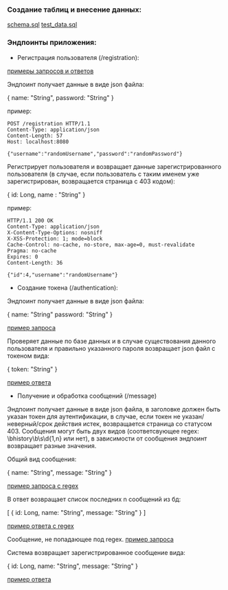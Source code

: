 ### Создание таблиц и внесение данных: 
[schema.sql](https://github.com/codepink-glitch/jwt_auth_demo/blob/master/src/main/resources/schema.sql)
[test_data.sql](https://github.com/codepink-glitch/jwt_auth_demo/blob/master/src/test/resources/test_data.sql)

### Эндпоинты приложения:

* Регистрация пользователя (/registration):

[примеры запросов и ответов](https://github.com/codepink-glitch/jwt_auth_demo/tree/master/generated-snippets/registration)

Эндпоинт получает данные в виде json файла: 

{
    name: "String",
    password: "String"
}

пример: 
```
POST /registration HTTP/1.1
Content-Type: application/json
Content-Length: 57
Host: localhost:8080

{"username":"randomUsername","password":"randomPassword"}
```

Регистрирует пользователя и возвращает данные зарегистрированного пользователя
(в случае, если пользователь с таким именем уже зарегистрирован, возвращается страница с 403 кодом):

{
    id: Long,
    name : "String"
}

пример:
```
HTTP/1.1 200 OK
Content-Type: application/json
X-Content-Type-Options: nosniff
X-XSS-Protection: 1; mode=block
Cache-Control: no-cache, no-store, max-age=0, must-revalidate
Pragma: no-cache
Expires: 0
Content-Length: 36

{"id":4,"username":"randomUsername"}
```

* Создание токена (/authentication):

Эндпоинт получает данные в виде json файла:

{
    name: "String"
    password: "String" 
}

[пример запроса](https://github.com/codepink-glitch/jwt_auth_demo/blob/master/generated-snippets/authentication/http-request.adoc)

Проверяет данные по базе данных и в случае существования данного пользователя и правильно указанного пароля возвращает json файл с токеном вида:

{
    token: "String" 
}

[пример ответа](https://github.com/codepink-glitch/jwt_auth_demo/blob/master/generated-snippets/authentication/http-response.adoc)

* Получение и обработка сообщений (/message)

Эндпоинт получает данные в виде json файла, в заголовке должен быть указан токен для аутентификации, в случае, если токен не указан/неверный/срок действия истек,
возвращается страница со статусом 403.
Сообщения могут быть двух видов (соответсвующее regex: \bhistory\b\s\d{1,n} или нет), в зависимости от сообщения эндпоинт возвращает разные значения.

Общий вид сообщения:

{
    name: "String",
    message: "String"
}


[пример запроса с regex](https://github.com/codepink-glitch/jwt_auth_demo/blob/master/generated-snippets/message%20(requesting%20history)/http-request.adoc)

В ответ возвращает список последних n сообщений из бд:

[
   {
      id: Long,
      name: "String",
      message: "String"
   }
]

[пример ответа с regex](https://github.com/codepink-glitch/jwt_auth_demo/blob/master/generated-snippets/message%20(requesting%20history)/http-response.adoc)

Сообщение, не попадающее под regex. [пример запроса](https://github.com/codepink-glitch/jwt_auth_demo/blob/master/generated-snippets/message/http-request.adoc)

Система возвращает зарегистрированное сообщение вида:

{
   id: Long,
   name: "String",
   message: "String"
}

[пример ответа](https://github.com/codepink-glitch/jwt_auth_demo/blob/master/generated-snippets/message/http-response.adoc)

